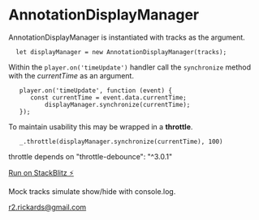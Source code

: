 # AnnotationDisplayManager

AnnotationDisplayManager is instantiated with tracks as the argument.

```
  let displayManager = new AnnotationDisplayManager(tracks);
```

Within the `player.on('timeUpdate')` handler call the `synchronize` method with the *currentTime* as an argument.

```
   player.on('timeUpdate', function (event) {
      const currentTime = event.data.currentTime;
          displayManager.synchronize(currentTime);
   });
```

To maintain usability this may be wrapped in a **throttle**.

```
   _.throttle(displayManager.synchronize(currentTime), 100)
```

throttle depends on "throttle-debounce": "^3.0.1"

[Run on StackBlitz ⚡️](https://stackblitz.com/edit/js-pngfsr)

Mock tracks simulate show/hide with console.log.

r2.rickards@gmail.com
